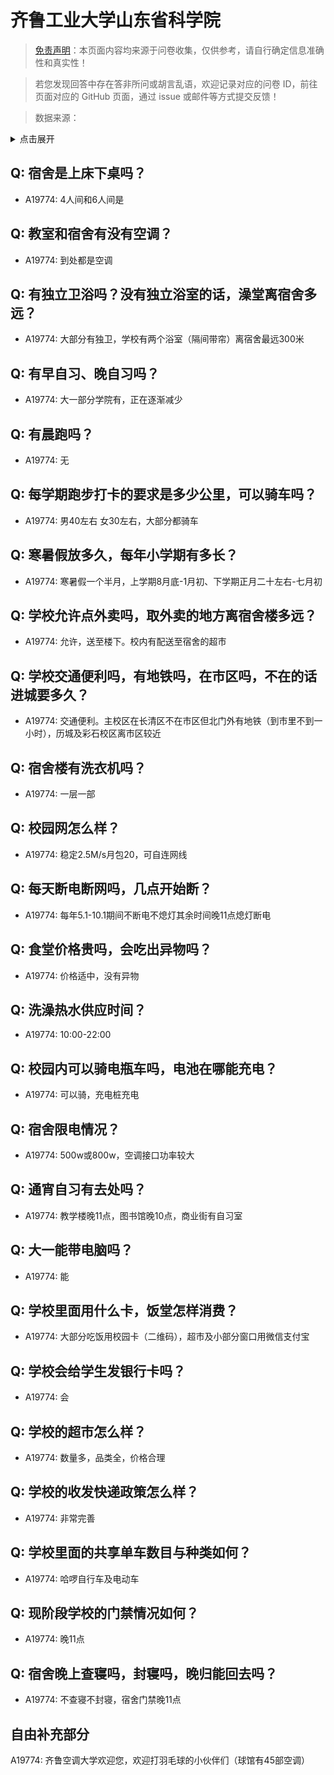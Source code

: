 # 齐鲁工业大学山东省科学院

> [免责声明](https://colleges.chat/#_3)：本页面内容均来源于问卷收集，仅供参考，请自行确定信息准确性和真实性！

> 若您发现回答中存在答非所问或胡言乱语，欢迎记录对应的问卷 ID，前往页面对应的 GitHub 页面，通过 issue 或邮件等方式提交反馈！

> 数据来源：

<details><summary>点击展开</summary>
<ul>
<li>A19774: 1757563020@qq.com (2023 年 06 月)</li>
</ul>
</details>

## Q: 宿舍是上床下桌吗？

- A19774: 4人间和6人间是

## Q: 教室和宿舍有没有空调？

- A19774: 到处都是空调

## Q: 有独立卫浴吗？没有独立浴室的话，澡堂离宿舍多远？

- A19774: 大部分有独卫，学校有两个浴室（隔间带帘）离宿舍最远300米

## Q: 有早自习、晚自习吗？

- A19774: 大一部分学院有，正在逐渐减少

## Q: 有晨跑吗？

- A19774: 无

## Q: 每学期跑步打卡的要求是多少公里，可以骑车吗？

- A19774: 男40左右 女30左右，大部分都骑车

## Q: 寒暑假放多久，每年小学期有多长？

- A19774: 寒暑假一个半月，上学期8月底-1月初、下学期正月二十左右-七月初

## Q: 学校允许点外卖吗，取外卖的地方离宿舍楼多远？

- A19774: 允许，送至楼下。校内有配送至宿舍的超市

## Q: 学校交通便利吗，有地铁吗，在市区吗，不在的话进城要多久？

- A19774: 交通便利。主校区在长清区不在市区但北门外有地铁（到市里不到一小时），历城及彩石校区离市区较近

## Q: 宿舍楼有洗衣机吗？

- A19774: 一层一部

## Q: 校园网怎么样？

- A19774: 稳定2.5M/s月包20，可自连网线

## Q: 每天断电断网吗，几点开始断？

- A19774: 每年5.1-10.1期间不断电不熄灯其余时间晚11点熄灯断电

## Q: 食堂价格贵吗，会吃出异物吗？

- A19774: 价格适中，没有异物

## Q: 洗澡热水供应时间？

- A19774: 10:00-22:00

## Q: 校园内可以骑电瓶车吗，电池在哪能充电？

- A19774: 可以骑，充电桩充电

## Q: 宿舍限电情况？

- A19774: 500w或800w，空调接口功率较大

## Q: 通宵自习有去处吗？

- A19774: 教学楼晚11点，图书馆晚10点，商业街有自习室

## Q: 大一能带电脑吗？

- A19774: 能

## Q: 学校里面用什么卡，饭堂怎样消费？

- A19774: 大部分吃饭用校园卡（二维码），超市及小部分窗口用微信支付宝

## Q: 学校会给学生发银行卡吗？

- A19774: 会

## Q: 学校的超市怎么样？

- A19774: 数量多，品类全，价格合理

## Q: 学校的收发快递政策怎么样？

- A19774: 非常完善

## Q: 学校里面的共享单车数目与种类如何？

- A19774: 哈啰自行车及电动车

## Q: 现阶段学校的门禁情况如何？

- A19774: 晚11点

## Q: 宿舍晚上查寝吗，封寝吗，晚归能回去吗？

- A19774: 不查寝不封寝，宿舍门禁晚11点

## 自由补充部分

A19774: 齐鲁空调大学欢迎您，欢迎打羽毛球的小伙伴们（球馆有45部空调）